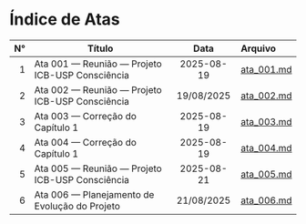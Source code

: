 # Índice de Atas

| N° | Título | Data | Arquivo |
|---:|---|:---:|:---|
| 1 | Ata 001 — Reunião — Projeto ICB-USP Consciência | 2025-08-19   | [ata_001.md](ata_001.md) |
| 2 | Ata 002 — Reunião — Projeto ICB-USP Consciência | 19/08/2025   | [ata_002.md](ata_002.md) |
| 3 | Ata 003 — Correção do Capítulo 1 | 2025-08-19 | [ata_003.md](ata_003.md) |
| 4 | Ata 004 — Correção do Capítulo 1 | 2025-08-19 | [ata_004.md](ata_004.md) |
| 5 | Ata 005 — Reunião — Projeto ICB-USP Consciência | 2025-08-21   | [ata_005.md](ata_005.md) |
| 6 | Ata 006 — Planejamento de Evolução do Projeto | 21/08/2025   | [ata_006.md](ata_006.md) |
